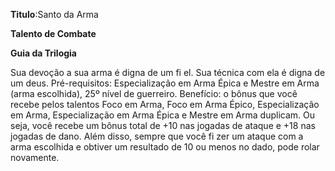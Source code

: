 **Titulo**:Santo da Arma

**Talento de Combate**

**Guia da Trilogia**

 Sua devoção a sua arma é digna de um fi el. Sua técnica com ela é digna de um deus. Pré-requisitos: Especialização em Arma Épica e Mestre em Arma (arma escolhida), 25º nível de guerreiro. Benefício: o bônus que você recebe pelos talentos Foco em Arma, Foco em Arma Épico, Especialização em Arma, Especialização em Arma Épica e Mestre em Arma duplicam. Ou seja, você recebe um bônus total de +10 nas jogadas de ataque e +18 nas jogadas de dano. Além disso, sempre que você fi zer um ataque com a arma escolhida e obtiver um resultado de 10 ou menos no dado, pode rolar novamente.